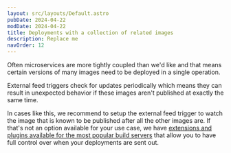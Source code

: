```yaml
---
layout: src/layouts/Default.astro
pubDate: 2024-04-22
modDate: 2024-04-22
title: Deployments with a collection of related images
description: Replace me
navOrder: 12
---
```


Often microservices are more tightly coupled than we'd like and that means certain versions of many images need to be deployed in a single operation.

External feed triggers check for updates periodically which means they can result in unexpected behavior if these images aren't published at exactly the same time.

In cases like this, we recommend to setup the external feed trigger to watch the image that is known to be published after all the other images are. If that's not an option available for your use case, we have [extensions and plugins available for the most popular build servers](/docs/packaging-applications/build-servers/) that allow you to have full control over when your deployments are sent out.
